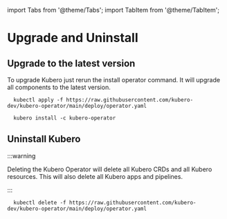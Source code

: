 import Tabs from '@theme/Tabs';
import TabItem from '@theme/TabItem';


# Upgrade and Uninstall

## Upgrade to the latest version

To upgrade Kubero just rerun the install operator command. It will upgrade all components to the latest version.

<Tabs groupId="install-strategy">
  <TabItem value="kubectl" label="kubectl">

      kubectl apply -f https://raw.githubusercontent.com/kubero-dev/kubero-operator/main/deploy/operator.yaml
  </TabItem>
  <TabItem value="cli" label="Kubero CLI">

      kubero install -c kubero-operator
  </TabItem>
</Tabs>

## Uninstall Kubero

:::warning

Deleting the Kubero Operator will delete all Kubero CRDs and all Kubero resources. This will also delete all Kubero apps and pipelines.

:::

<Tabs groupId="install-strategy">
  <TabItem value="kubectl" label="kubectl">

      kubectl delete -f https://raw.githubusercontent.com/kubero-dev/kubero-operator/main/deploy/operator.yaml
  </TabItem>
</Tabs>